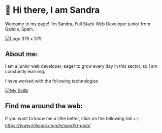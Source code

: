 # :wave: Hi there, I am Sandra
Welcome to my page!
I'm Sandra, Full Stack Web Developer junior from Galicia, Spain.

![Logo 375 x 375](https://github.com/Snnip/Snnip/assets/131202034/ee3be4e0-4185-47b7-ac7e-81543e9adb4d)

## About me:
I am a junior web developer, eager to grow every day in this sector, so I am constantly learning.
 
I have worked with the following technologies

[![My Skills](https://skillicons.dev/icons?i=html,css,js,react,materialui,tailwind,mysql,nodejs,github,gitlab)](https://skillicons.dev)
  
## Find me around the web:                                    
If you want to know me a little better, click on the following link :point_right: _https://www.linkedin.com/in/sandra-polb/_



